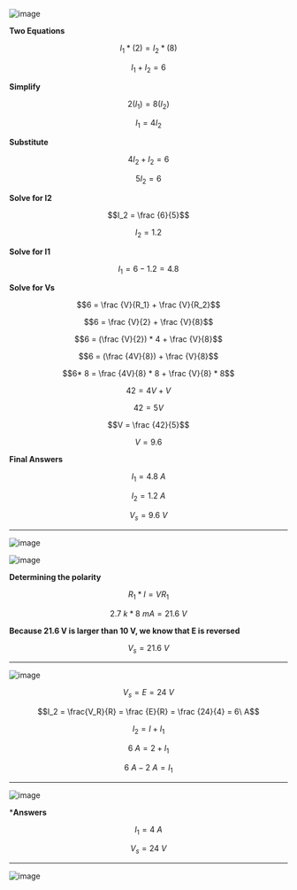 ![image](https://github.com/user-attachments/assets/fee7e1de-cbec-4a6b-8c17-6625c26b61fb)

**Two Equations**

$$I_1*(2) = I_2*(8)$$

$$I_1 + I_2 = 6$$

**Simplify**

$$2(I_1) = 8(I_2)$$

$$I_1 = 4I_2$$

**Substitute**

$$4I_2 + I_2 = 6$$

$$5I_2 = 6$$

**Solve for I2**

$$I_2 = \frac {6}{5}$$

$$I_2 = 1.2$$

**Solve for I1**

$$I_1 = 6 - 1.2 = 4.8$$

**Solve for Vs**

$$6 = \frac {V}{R_1} + \frac {V}{R_2}$$

$$6 = \frac {V}{2} + \frac {V}{8}$$

$$6 = (\frac {V}{2}) * 4 + \frac {V}{8}$$

$$6 = (\frac {4V}{8}) + \frac {V}{8}$$

$$6* 8 = \frac {4V}{8} * 8 + \frac {V}{8} * 8$$

$$42 = 4V + V$$

$$42 = 5V$$

$$V = \frac {42}{5}$$

$$V = 9.6$$

**Final Answers**

$$I_1 = 4.8\ A$$

$$I_2 = 1.2\ A$$

$$V_s = 9.6\ V$$

***

![image](https://github.com/user-attachments/assets/73de73c2-daba-44f6-96e2-357d82531162)


![image](https://github.com/user-attachments/assets/50115692-9c12-4827-965e-e51b2aebb6bf)


**Determining the polarity**

$$R_1 * I = VR_1$$

$$2.7\ k * 8\ mA = 21.6\ V$$

**Because 21.6 V is larger than 10 V, we know that E is reversed**

$$V_s = 21.6\ V$$

***

![image](https://github.com/user-attachments/assets/c39b2a12-8e1a-42f7-b995-6924be6fc180)

$$V_s = E = 24\ V$$

$$I_2 = \frac{V_R}{R} = \frac {E}{R} = \frac {24}{4} = 6\ A$$

$$I_2 = I + I_1$$

$$6\ A = 2 + I_1$$

$$6\ A - 2\ A = I_1$$

***

![image](https://github.com/user-attachments/assets/51b608f9-ed0c-469c-a6f0-13b9549dfca9)


***Answers**

$$I_1 = 4\ A$$

$$V_s = 24\ V$$

***

![image](https://github.com/user-attachments/assets/2a1862b1-5160-4808-8c09-edecc7280182)


